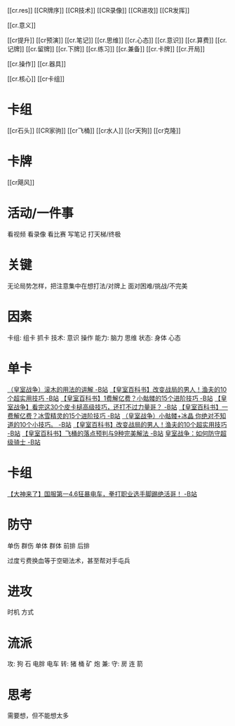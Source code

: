 [[cr.res]]
[[CR牌序]]
[[CR技术]] [[CR录像]]
[[CR进攻]]
[[CR发挥]]

[[cr.意义]]

[[cr提升]]
[[cr预演]]
[[cr.笔记]]
[[cr.思维]]
[[cr.心态]]
[[cr.意识]]
[[cr.算费]]
[[cr.记牌]] [[cr.留牌]] [[cr.下牌]]
[[cr.练习]]
[[cr.兼备]]
[[cr.卡牌]]
[[cr.开局]]

[[cr.操作]]
[[cr.器具]]

[[cr.核心]]
[[cr卡组]]
# 卡组
[[cr石头]]
[[CR家驹]]
[[cr飞桶]]
[[cr水人]]
[[cr天狗]]
[[cr克隆]]
# 卡牌
[[cr飓风]]
# 活动/一件事
看视频
看录像
看比赛
写笔记
打天梯/终极
# 关键
无论局势怎样，把注意集中在想打法/对牌上
面对困难/挑战/不完美
# 因素
卡组: 组卡 抓卡
技术: 意识 操作
能力: 脑力 思维
状态: 身体 心态

# 单卡
[（皇室战争）滚木的用法的讲解 -B站](https://www.bilibili.com/video/BV1CV411J7Xn)
[【皇室百科书】改变战局的男人！渔夫的10个超实用技巧 -B站](https://www.bilibili.com/video/BV1s64y1U7jg)
[【皇室百科书】1费解亿费？小骷髅的15个进阶技巧 -B站](https://www.bilibili.com/video/BV1pt4y167n8)
[【皇室战争】看完这30个皮卡槌高级技巧，还打不过力量哥？ -B站](https://www.bilibili.com/video/BV1ro4y127fe)
[【皇室百科书】一费解亿费？冰雪精灵的15个进阶技巧 -B站](https://www.bilibili.com/video/BV1G54y1V7ix)
[（皇室战争）小骷髅+冰晶 你绝对不知道的10个小技巧。 -B站](https://www.bilibili.com/video/BV144411c7JX)
[【皇室百科书】改变战局的男人！渔夫的10个超实用技巧 -B站](https://www.bilibili.com/video/BV1s64y1U7jg)
[【皇室百科书】飞桶的落点预判与9种完美解法 -B站](https://www.bilibili.com/video/BV1Kv41147fU/)
[皇室战争：如何防守超级骑士 -B站](https://www.bilibili.com/video/BV1T4411f7LA/)
# 卡组
[【大神来了】国服第一4.6狂暴电车，拳打职业选手脚踢绝活哥！ -B站](https://www.bilibili.com/video/BV1SK4y1g7RK)

# 防守
单伤 群伤
单体 群体
前排 后排

过度亏费换血等于空砸法术，甚至帮对手屯兵
# 进攻
时机
方式

# 流派
攻: 狗 石 电胖 电车
转: 猪 桶 矿 炮
兼: 
守: 房 连 箭

# 思考
需要想，但不能想太多
